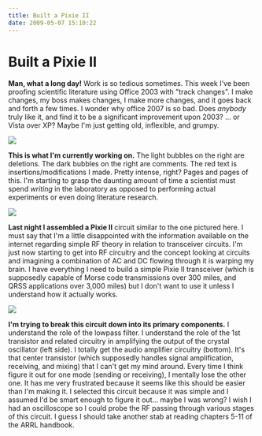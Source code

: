 ```yaml
---
title: Built a Pixie II
date: 2009-05-07 15:10:22
---
```


# Built a Pixie II

__Man, what a long day!__ Work is so tedious sometimes. This week I've been proofing scientific literature using Office 2003 with "track changes". I make changes, my boss makes changes, I make more changes, and it goes back and forth a few times. I wonder why office 2007 is so bad. Does _anybody_ truly like it, and find it to be a significant improvement upon 2003? ... or Vista over XP? Maybe I'm just getting old, inflexible, and grumpy.

<div class="text-center img-border">

![](https://swharden.com/static/2009/05/07/proofread.jpg)

</div>

__This is what I'm currently working on.__ The light bubbles on the right are deletions. The dark bubbles on the right are comments. The red text is insertions/modifications I made. Pretty intense, right? Pages and pages of this. I'm starting to grasp the daunting amount of time a scientist must spend _writing_ in the laboratory as opposed to performing actual experiments or even doing literature research.

<div class="text-center img-border">

![](https://swharden.com/static/2009/05/07/pixie2.jpg)

</div>

__Last night I assembled a Pixie II__ circuit similar to the one pictured here. I must say that I'm a little disappointed with the information available on the internet regarding simple RF theory in relation to transceiver circuits. I'm just now starting to get into RF circuitry and the concept looking at circuits and imagining a combination of AC and DC flowing through it is warping my brain. I have everything I need to build a simple Pixie II transceiver (which is supposedly capable of Morse code transmissions over 300 miles, and QRSS applications over 3,000 miles) but I don't want to use it unless I understand how it actually works.

<div class="text-center">

![](https://swharden.com/static/2009/05/07/pixie2transceiver.gif)

</div>

__I'm trying to break this circuit down into its primary components.__ I understand the role of the lowpass filter. I understand the role of the 1st transistor and related circuitry in amplifying the output of the crystal oscillator (left side). I totally get the audio amplifier circuitry (bottom). It's that center transistor (which supposedly handles signal amplification, receiving, and mixing) that I can't get my mind around. Every time I think figure it out for one mode (sending or receiving), I mentally lose the other one. It has me very frustrated because it seems like this should be easier than I'm making it. I selected this circuit because it was simple and I assumed I'd be smart enough to figure it out... maybe I was wrong? I wish I had an oscilloscope so I could probe the RF passing through various stages of this circuit. I guess I should take another stab at reading chapters 5-11 of the ARRL handbook.

